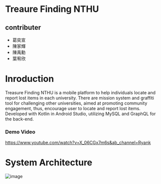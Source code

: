 # Treaure Finding NTHU
## contributer
* 葛奕宣
* 陳家輝
* 陳禹勳
* 葉宥欣
# Inroduction
Treasure Finding NTHU is a mobile platform to help individuals locate and report lost items in each university.
There are mission system and graffiti tool for challenging other universities, aimed at promoting community engagement, thus, encourage user to locate and report lost items.
Developed with Kotlin in Android Studio, utilizing MySQL and GraphQL for the back-end.
### Demo Video
https://www.youtube.com/watch?v=X_06CGx7m6s&ab_channel=Ryank
# System Architecture
![image](https://user-images.githubusercontent.com/74304456/232303625-eff86268-837d-420c-9602-17ac139c6e18.png)


